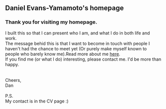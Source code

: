 ## Daniel Evans-Yamamoto's homepage


### Thank you for visiting my homepage.

I built this so that I can present who I am, and what I do in both life and work.<br>
The message behid this is that I want to become in touch with people I haven't had the chance to meet yet (Or purely make myself known to people who barely know me).Read more about me [here](https://danyamamotoevans.github.io/about).<br>
If you find me (or what I do) interesting, please contact me. I'd be more than happy.
<br><br><br>
Cheers,<br>
Dan<br>
<br>
P.S.<br>
My contact is in the CV page :)
